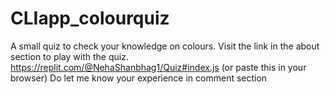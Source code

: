 # CLIapp_colourquiz
A small quiz to check your knowledge on colours.
Visit the link in the about section to play with the quiz.
https://replit.com/@NehaShanbhag1/Quiz#index.js (or paste this in your browser)
Do let me know your experience in comment section 

